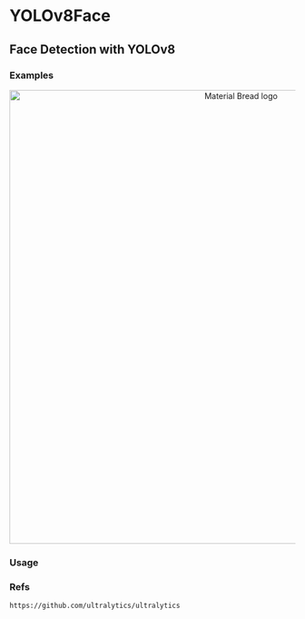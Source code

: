 # YOLOv8Face
## Face Detection with YOLOv8
### Examples 

<p align="center">
    <img width="800" src="https://user-images.githubusercontent.com/79300456/214137873-91182723-1410-4679-b386-907eee1b8c14.png" alt="Material Bread logo">
</p>

### Usage
### Refs
```
https://github.com/ultralytics/ultralytics
```
